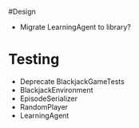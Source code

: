 #Design
* Migrate LearningAgent to library?
# Testing
* Deprecate BlackjackGameTests
* BlackjackEnvironment
* EpisodeSerializer
* RandomPlayer
* LearningAgent
